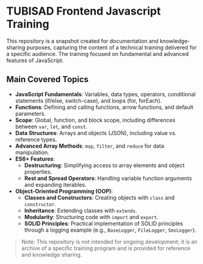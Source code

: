 # TUBISAD Frontend Javascript Training

This repository is a snapshot created for documentation and knowledge-sharing purposes, capturing the content of a technical training delivered for a specific audience. The training focused on fundamental and advanced features of JavaScript.

## Main Covered Topics

- **JavaScript Fundamentals**: Variables, data types, operators, conditional statements (if/else, switch-case), and loops (for, forEach).
- **Functions**: Defining and calling functions, arrow functions, and default parameters.
- **Scope**: Global, function, and block scope, including differences between `var`, `let`, and `const`.
- **Data Structures**: Arrays and objects (JSON), including value vs. reference types.
- **Advanced Array Methods**: `map`, `filter`, and `reduce` for data manipulation.
- **ES6+ Features**:
  - **Destructuring**: Simplifying access to array elements and object properties.
  - **Rest and Spread Operators**: Handling variable function arguments and expanding iterables.
- **Object-Oriented Programming (OOP)**:
  - **Classes and Constructors**: Creating objects with `class` and `constructor`.
  - **Inheritance**: Extending classes with `extends`.
  - **Modularity**: Structuring code with `import` and `export`.
  - **SOLID Principles**: Practical implementation of SOLID principles through a logging example (e.g., `BaseLogger`, `FileLogger`, `SmsLogger`).

> Note: This repository is not intended for ongoing development; it is an archive of a specific training program and is provided for reference and knowledge sharing.
